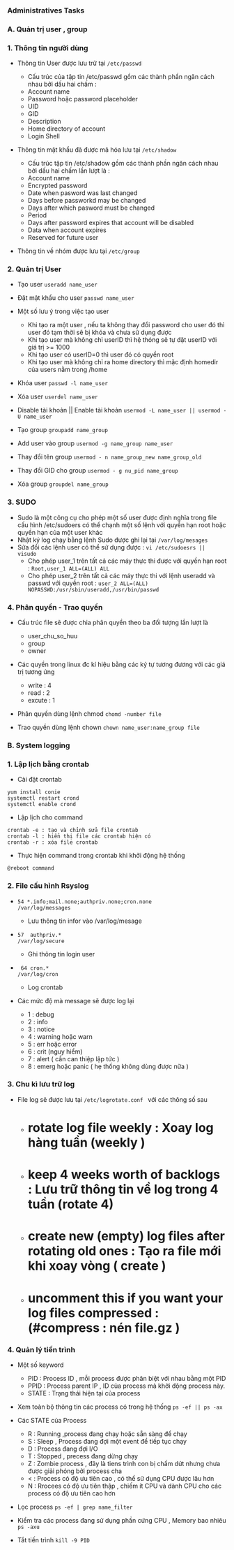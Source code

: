 ### Administratives Tasks

### A. Quản trị user , group
### 1. Thông tin người dùng
- Thông tin User được lưu trữ tại `/etc/passwd `
	- Cấu trúc của tập tin /etc/passwd gồm các thành phần ngăn cách nhau bởi dấu hai chấm :
	- Account name
	- Password hoặc password placeholder
	- UID
	- GID
	- Description
	- Home directory of account
	- Login Shell


- Thông tin mật khẩu đã được mã hóa lưu tại `/etc/shadow `
	- Cấu trúc tập tin /etc/shadow gồm các thành phần ngăn cách nhau bởi dấu hai chấm lần lượt là :
	- Account name
	- Encrypted password
	- Date when pasword was last changed
	- Days before passworkd may be changed
	- Days after which pasword must be changed
	- Period
	- Days after password expires that account will be disabled
	- Data when account expires
	- Reserved for future user 
- Thông tin về nhóm được lưu tại `/etc/group `

### 2. Quản trị User
- Tạo user
` useradd name_user `

- Đặt mật khẩu cho user
` passwd name_user `

- Một số lưu ý trong việc tạo user
	- Khi tạo ra một user , nếu ta không thay đổi password cho user đó thì user đó tạm thời sẽ bị khóa và chưa sử dụng được
	- Khi tạo user mà không chỉ userID thì hệ thóng sẽ tự đặt userID với giá trị >= 1000
	- Khi tạo user có userID=0 thì user đó có quyền root
	- Khi tạo user mà không chỉ ra home directory thì mặc định homedir của users nằm trong /home

- Khóa user
` passwd -l name_user `

- Xóa user
` userdel name_user ` 

- Disable tài khoản || Enable tài khoản
` usermod -L name_user || usermod -U name_user `

- Tạo group
` groupadd name_group `

- Add user vào group
` usermod -g name_group name_user `

- Thay đổi tên group
` usermod - n name_group_new name_group_old `

- Thay đổi GID cho group 
` usermod - g nu_pid name_group `

- Xóa group 
` groupdel name_group `

### 3. SUDO
- Sudo là một công cụ cho phép một số user được định nghĩa trong file cấu hình /etc/sudoers có thể chạnh một số lệnh với quyền hạn root hoặc quyền hạn của một user khác
- Nhật ký log chạy bằng lệnh Sudo được ghi lại tại `/var/log/mesages `
- Sửa đổi các lệnh user có thể sử dụng được : ` vi /etc/sudoesrs || visudo `
	- Cho phép user_1 trên tất cả các máy thực thi được với quyền hạn root :  ` Root,user_1 ALL=(ALL) ALL `
	- Cho phép user_2 trên tất cả các máy thực thi với lệnh useradd và passwd  với quyền root : ` user_2 ALL=(ALL) NOPASSWD:/usr/sbin/useradd,/usr/bin/passwd `

### 4. Phân quyền - Trao quyền
- Cấu trúc file sẽ được chia phân quyền theo ba đối tượng lần lượt là 
	- user_chu_so_huu
	- group
	- owner

- Các quyền trong linux đc kí hiệu bằng các ký tự tương đương với các giá trị tương ứng
	- write : 4 
	- read : 2
	- excute : 1
 
- Phân quyền dùng lệnh chmod
` chomd -number file `

- Trao quyền dùng lệnh chown 
` chown name_user:name_group file `



### B. System logging
### 1. Lập lịch bằng crontab
- Cài đặt crontab
```
yum install conie
systemctl restart crond
systemctl enable crond
```

- Lập lịch cho command
```
crontab -e : tạo và chỉnh sửa file crontab
crontab -l : hiển thị file các crontab hiện có
crontab -r : xóa file crontab
```
- Thực hiện command trong crontab khi khởi động hệ thống 
```
@reboot command
```

### 2. File cấu hình Rsyslog
- ` 54 *.info;mail.none;authpriv.none;cron.none                /var/log/messages `
	- Lưu thông tin infor vào /var/log/mesage

- ` 57  authpriv.*                                              /var/log/secure `
	- Ghi thông tin login user 

- `  64 cron.*                                                  /var/log/cron `
	- Log crontab

- Các mức độ mà message sẽ được log lại 
	- 1 : debug
	- 2 : info
	- 3 : notice
	- 4 : warning hoặc warn
	- 5 : err hoặc error
	- 6 : crit (nguy hiểm)
	- 7 : alert ( cần can thiệp lập tức )
	- 8 : emerg hoặc panic ( hẹ thống không dùng được nữa ) 


### 3. Chu kì lưu trữ log
- File log sẽ được lưu tại `/etc/logrotate.conf ` với các thông số sau
	- # rotate log file weekly : Xoay log hàng tuần (weekly )
	- # keep 4 weeks worth of backlogs : Lưu trữ thông tin về log trong 4 tuần (rotate 4)
	- # create new (empty) log files after rotating old ones : Tạo ra file mới khi xoay vòng ( create )
	- # uncomment this if you want your log files compressed : (#compress : nén file.gz )


### 4. Quản lý tiến trình 
- Một số keyword
	- PID : Process ID , mỗi process được phân biệt với nhau bằng một PID 
	- PPID : Process parent IP , ID của process mà khởi động process này.
	- STATE : Trạng thái hiện tại của process

- Xem toàn bộ thông tin các process có trong hệ thống
` ps -ef || ps -ax `

- Các STATE của Process 
	- R : Running ,process đang chạy hoặc sẵn sàng để chạy
	- S : Sleep , Process đang đợi một event để tiếp tục chạy
	- D : Process đang đợi I/O
	- T : Stopped , precess đang dừng chạy
	- Z : Zombie process , đây là tiens trình con bị chấm dứt nhưng chưa được giải phóng bởi process cha
	- < : Process có độ ưu tiên cao , có thể sử dụng CPU được lâu hơn
	- N : Rrocees có độ ưu tiên thập , chiếm ít CPU và dành CPU cho các process có độ ưu tiên cao hơn


- Lọc process 
` ps -ef | grep name_filter `

- Kiểm tra các process đang sử dụng phần cứng CPU , Memory bao nhiêu 
` ps -axu `

- Tắt tiến trình
` kill -9 PID `




